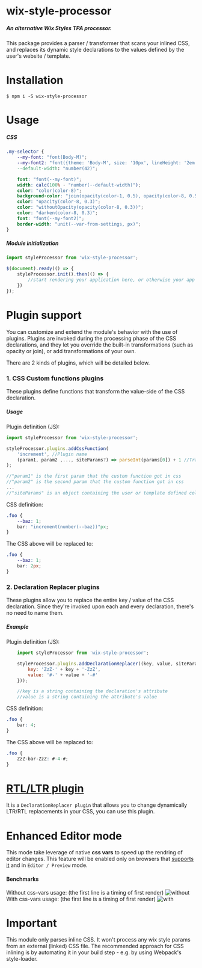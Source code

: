 # wix-style-processor
##### An alternative Wix Styles TPA processor.
This package provides a parser / transformer that scans your inlined CSS, and replaces its dynamic style declarations to the values defined by the user's website / template.


# Installation
```shell
$ npm i -S wix-style-processor
```

# Usage
##### CSS
```css
.my-selector {
    --my-font: "font(Body-M)";                                              /* define a custom variable with a default value */
    --my-font2: "font({theme: 'Body-M', size: '10px', lineHeight: '2em', weight: 'bold', style:'italic'})"     /* will use Body-M as base font and override the given attributes */
    --default-width: "number(42)";                                          /* define a numeric custom var */

    font: "font(--my-font)";                                                /* assign a dynamic font value from a custom var */
    width: calc(100% - "number(--default-width)");                          /* assign a dynamic numeric value from a custom var */
    color: "color(color-8)";                                                /* assign a color from the site's palette */
    background-color: "join(opacity(color-1, 0.5), opacity(color-8, 0.5))"; /* blends 2 colors */
    color: "opacity(color-8, 0.3)";                                         /* add opacity to a site palette color */
    color: "withoutOpacity(opacity(color-8, 0.3))";                         /* will remove the opacity of site palette color */
    color: "darken(color-8, 0.3)";                                          /* make a darken version of site palette color */
    font: "font(--my-font2)";                                               /* will use the overridden default unless it was defined in settings  */
    border-width: "unit(--var-from-settings, px)";                          /* will produce border-width: 42px */
}
```

##### Module initialization

```javascript
import styleProcessor from 'wix-style-processor';

$(document).ready(() => {
    styleProcessor.init().then(() => {
        //start rendering your application here, or otherwise your app will flicker
    })
});
```

# Plugin support
You can customize and extend the module's behavior with the use of plugins.
Plugins are invoked during the processing phase of the CSS declarations, and they let you override the built-in transformations (such as opacity or join), or add transformations of your own.

There are 2 kinds of plugins, which will be detailed below.

### 1. CSS Custom functions plugins
These plugins define functions that transform the value-side of the CSS declaration.

##### Usage

Plugin definition (JS):

```javascript
import styleProcessor from 'wix-style-processor';

styleProcessor.plugins.addCssFunction(
    'increment', //Plugin name
    (param1, param2 ,..., siteParams?) => parseInt(params[0]) + 1 //Transformation function
);

//"param1" is the first param that the custom function got in css
//"param2" is the second param that the custom function got in css
...
//"siteParams" is an object containing the user or template defined colors, fonts and numbers.
```

CSS definition:

```css
.foo {
    --baz: 1;
    bar: "increment(number(--baz))"px;
}
```

The CSS above will be replaced to:

```css
.foo {
    --baz: 1;
    bar: 2px;
}
```

### 2. Declaration Replacer plugins
These plugins allow you to replace the entire key / value of the CSS declaration.
Since they're invoked upon each and every declaration, there's no need to name them.

##### Example

Plugin definition (JS):

```javascript
    import styleProcessor from 'wix-style-processor';

    styleProcessor.plugins.addDeclarationReplacer((key, value, siteParams) => ({
        key: 'ZzZ-' + key + '-ZzZ',
        value: '#-' + value + '-#'
    }));

    //key is a string containing the declaration's attribute
    //value is a string containing the attribute's value
```

CSS definition:

```css
.foo {
    bar: 4;
}
```

The CSS above will be replaced to:

```css
.foo {
    ZzZ-bar-ZzZ: #-4-#;
}
```

# [RTL/LTR plugin](https://github.com/wix/wsp-plugin-rtl)
It is a `DeclarationReplacer plugin` that allows you to change dynamically LTR/RTL replacements in your CSS, you can use this plugin.

# Enhanced Editor mode
This mode take leverage of native **css vars** to speed up the rendring of editor changes.
This feature will be enabled only on browsers that [supports it](http://caniuse.com/#search=css-variables) and in `Editor / Preview` mode.

#### Benchmarks
Without css-vars usage: (the first line is a timing of first render)
![without](https://files.slack.com/files-pri/T02T01M9Y-F6BJ22TU3/pasted_image_at_2017_07_21_01_42_am.png)
With css-vars usage: (the first line is a timing of first render)
![with](https://files.slack.com/files-pri/T02T01M9Y-F6CP4AA6B/pasted_image_at_2017_07_21_01_45_am.png)

# Important
This module only parses inline CSS.
It won't process any wix style params from an external (linked) CSS file.
The recommended approach for CSS inlining is by automating it in your build step - e.g. by using Webpack's style-loader.
